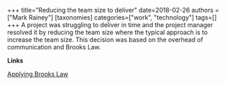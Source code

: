 +++
title="Reducing the team size to deliver"
date=2018-02-26
authors = ["Mark Rainey"]
[taxonomies]
categories=["work", "technology"]
tags=[]
+++
A project was struggling to deliver in time and the project manager resolved it by reducing the team size where the typical approach is to increase the team size. This decision was based on the overhead of communication and Brooks Law.
<!-- more -->

__Links__

[Applying Brooks Law](https://www.leadingagile.com/2018/02/applying-brooks-law/)
